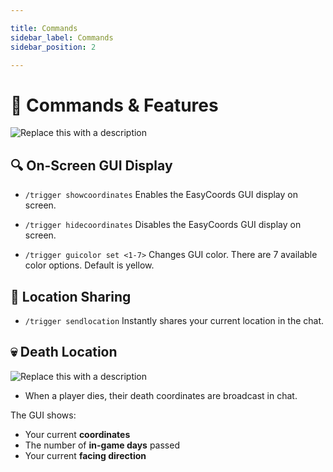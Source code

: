 ```yaml
---

title: Commands
sidebar_label: Commands
sidebar_position: 2

---
```




# 🧰 Commands & Features

![Replace this with a description](https://cdn.modrinth.com/data/cached_images/d13c8f76eef9c417472b7e24e437a2f021b4ec4f.png)


## 🔍 On-Screen GUI Display

* `/trigger showcoordinates`
  Enables the EasyCoords GUI display on screen.

* `/trigger hidecoordinates`
  Disables the EasyCoords GUI display on screen.

* `/trigger guicolor set <1-7>`
  Changes GUI color. There are 7 available color options. Default is yellow.

## 💬 Location Sharing

* `/trigger sendlocation`
  Instantly shares your current location in the chat.

## 💀 Death Location

![Replace this with a description](https://cdn.modrinth.com/data/cached_images/5b5540c3042f815f8b30f590dfc185014684840b.png)

* When a player dies, their death coordinates are broadcast in chat.

The GUI shows:

* Your current **coordinates**
* The number of **in-game days** passed
* Your current **facing direction**
